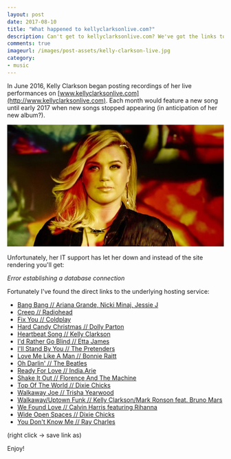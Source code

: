 ```yaml
---
layout: post
date: 2017-08-10
title: "What happened to kellyclarksonlive.com?"
description: Can't get to kellyclarksonlive.com? We've got the links to all her live music.
comments: true
imageurl: /images/post-assets/kelly-clarkson-live.jpg
category: 
- music
---
```


In June 2016, Kelly Clarkson began posting recordings of her live performances on [www.kellyclarksonlive.com](http://www.kellyclarksonlive.com). Each month would feature a new song until early 2017 when new songs stopped appearing (in anticipation of her new album?).

![Kelly Clarkson](/images/post-assets/kelly-clarkson-live.jpg)

Unfortunately, her IT support has let her down and instead of the site rendering you'll get:

*Error establishing a database connection*

Fortunately I've found the direct links to the underlying hosting service:

<!--more-->

* [Bang Bang // Ariana Grande, Nicki Minaj, Jessie J](https://static1.squarespace.com/static/576adf5f197aea820234506c/t/57ee9e92cd0f68bbf1f00e17/1475255958029/Bang+Bang.mp3/original/Bang+Bang.mp3)
* [Creep // Radiohead](https://static1.squarespace.com/static/576adf5f197aea820234506c/t/576d3e7b6b8f5b241e35a3f6/1466777218284/Creep.m4a/original/Creep.m4a)
* [Fix You // Coldplay](https://static1.squarespace.com/static/576adf5f197aea820234506c/t/576d3e14e6f2e1f617ae53b2/1466777116805/Fix+You.m4a/original/Fix+You.m4a)
* [Hard Candy Christmas // Dolly Parton ](https://static1.squarespace.com/static/576adf5f197aea820234506c/t/5852c9ede3df2841c243abe1/1481820667697/Hard+Candy+Christmas.m4a/original/Hard+Candy+Christmas.m4a) 
* [Heartbeat Song // Kelly Clarkson](https://static1.squarespace.com/static/576adf5f197aea820234506c/t/5852c9a8ff7c5028a8c99bb1/1481820593902/Heartbeat+Song.m4a/original/Heartbeat+Song.m4a)
* [I'd Rather Go Blind // Etta James](https://static1.squarespace.com/static/576adf5f197aea820234506c/t/576d3eab6b8f5b241e35a52f/1466777265752/I%27d+Rather+Go+Blind.m4a/original/I%27d+Rather+Go+Blind.m4a)
* [I'll Stand By You // The Pretenders](https://static1.squarespace.com/static/576adf5f197aea820234506c/t/581376179de4bb8b85feebf4/1477670429290/I%27ll+Stand+By+You.m4a/original/I%27ll+Stand+By+You.m4a)
* [Love Me Like A Man // Bonnie Raitt](https://static1.squarespace.com/static/576adf5f197aea820234506c/t/57c06a93be6594e478c15bd2/1472227989878/love_me_like_a_man.mp3/original/love_me_like_a_man.mp3)
* [Oh Darlin' // The Beatles](https://static1.squarespace.com/static/576adf5f197aea820234506c/t/579b7fb859cc68cccf283291/1469808588686/Oh%21+Darling.m4a/original/Oh%21+Darling.m4a)
* [Ready For Love // India.Arie](https://static1.squarespace.com/static/576adf5f197aea820234506c/t/576d3ebe6b8f5b241e35a5bf/1466777284707/Ready+For+Love.m4a/original/Ready+For+Love.m4a)
* [Shake It Out // Florence And The Machine](https://static1.squarespace.com/static/576adf5f197aea820234506c/t/57c06a73be6594e478c15a5a/1472227958189/shake_it_out.mp3/original/shake_it_out.mp3)
* [Top Of The World // Dixie Chicks](https://static1.squarespace.com/static/576adf5f197aea820234506c/t/579b7f8659cc68cccf2830c2/1469808551883/Top+Of+The+World.m4a/original/Top+Of+The+World.m4a)
* [Walkaway Joe // Trisha Yearwood](https://static1.squarespace.com/static/576adf5f197aea820234506c/t/582f33ef44024316f588823a/1479488500065/Walkaway+Joe.m4a/original/Walkaway+Joe.m4a)
* [Walkaway/Uptown Funk // Kelly Clarkson/Mark Ronson feat. Bruno Mars](https://static1.squarespace.com/static/576adf5f197aea820234506c/t/5852c944d2b8579de234ed56/1481820500096/Walkaway_Uptown+Funk.m4a/original/Walkaway_Uptown+Funk.m4a)
* [We Found Love // Calvin Harris featuring Rihanna](https://static1.squarespace.com/static/576adf5f197aea820234506c/t/57ee9ec7cd0f68bbf1f010d4/1475256020976/We+Found+Love.mp3/original/We+Found+Love.mp3)
* [Wide Open Spaces // Dixie Chicks](https://static1.squarespace.com/static/576adf5f197aea820234506c/t/582f3443d2b857b63cbaf41e/1479488584797/Wide+Open+Spaces.m4a/original/Wide+Open+Spaces.m4a)
* [You Don't Know Me // Ray Charles](https://static1.squarespace.com/static/576adf5f197aea820234506c/t/581375fb9de4bb8b85feeabf/1477670402171/You+Don%27t+Know+Me.m4a/original/You+Don%27t+Know+Me.m4a)

(right click -> save link as)

Enjoy!